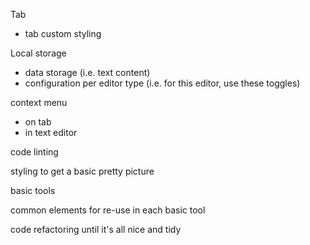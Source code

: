 Tab

- tab custom styling

Local storage

- data storage (i.e. text content)
- configuration per editor type (i.e. for this editor, use these toggles)

context menu

- on tab
- in text editor

code linting

styling to get a basic pretty picture

basic tools

common elements for re-use in each basic tool

code refactoring until it's all nice and tidy

